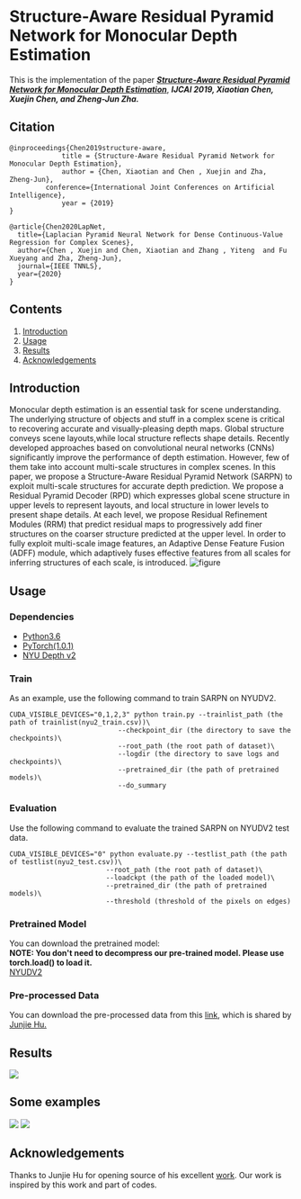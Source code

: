 # Structure-Aware Residual Pyramid Network for Monocular Depth Estimation
This is the implementation of the paper [***Structure-Aware Residual Pyramid Network for Monocular Depth Estimation***](https://arxiv.org/abs/1907.06023), ***IJCAI 2019, Xiaotian Chen, Xuejin Chen, and Zheng-Jun Zha.***

## Citation

```
@inproceedings{Chen2019structure-aware,
             title = {Structure-Aware Residual Pyramid Network for Monocular Depth Estimation},
             author = {Chen, Xiaotian and Chen , Xuejin and Zha, Zheng-Jun},
	     conference={International Joint Conferences on Artificial Intelligence},
             year = {2019}   
}

@article{Chen2020LapNet,
  title={Laplacian Pyramid Neural Network for Dense Continuous-Value Regression for Complex Scenes},
  author={Chen , Xuejin and Chen, Xiaotian and Zhang , Yiteng  and Fu Xueyang and Zha, Zheng-Jun},
  journal={IEEE TNNLS},
  year={2020}
}
```
## Contents
1. [Introduction](#introduction)<br>
2. [Usage](#usage)<br>
3. [Results](#Results)<br>
4. [Acknowledgements](#Acknowledgements)<br>

## Introduction
Monocular depth estimation is an essential task for scene understanding. The underlying structure of objects and stuff in a complex scene is critical to recovering accurate and visually-pleasing depth maps. Global structure conveys scene layouts,while local structure reflects shape details. Recently developed approaches based on convolutional neural networks (CNNs) significantly improve the performance of depth estimation. However, few of them take into account multi-scale structures in complex scenes. In this paper, we propose a Structure-Aware Residual Pyramid Network (SARPN) to exploit multi-scale structures for accurate depth prediction. We propose a Residual Pyramid Decoder (RPD) which expresses global scene structure in upper levels to represent layouts, and local structure in lower levels to present shape details. At each level, we propose Residual Refinement Modules (RRM) that predict residual maps to progressively add finer structures on the coarser structure predicted at the upper level. In order to fully exploit multi-scale image features, an Adaptive Dense Feature Fusion (ADFF) module, which adaptively fuses effective features from all scales for inferring structures of each scale, is introduced. 
![figure](./images/overview.png)
## Usage
### Dependencies
- [Python3.6](https://www.python.org/downloads/)
- [PyTorch(1.0.1)](https://pytorch.org/)
- [NYU Depth v2](https://cs.nyu.edu/~silberman/datasets/nyu_depth_v2.html)

### Train
As an example, use the following command to train SARPN on NYUDV2.<br>

	CUDA_VISIBLE_DEVICES="0,1,2,3" python train.py --trainlist_path (the path of trainlist(nyu2_train.csv))\
						       --checkpoint_dir (the directory to save the checkpoints)\
						       --root_path (the root path of dataset)\
						       --logdir (the directory to save logs and checkpoints)\
						       --pretrained_dir (the path of pretrained models)\
						       --do_summary
						
### Evaluation
Use the following command to evaluate the trained SARPN on NYUDV2 test data.<br>

	CUDA_VISIBLE_DEVICES="0" python evaluate.py --testlist_path (the path of testlist(nyu2_test.csv))\
						    --root_path (the root path of dataset)\
						    --loadckpt (the path of the loaded model)\
						    --pretrained_dir (the path of pretrained models)\
						    --threshold (threshold of the pixels on edges)

### Pretrained Model
You can download the pretrained model:<br>
**NOTE: You don't need to decompress our pre-trained model. Please use torch.load() to load it.**<br>
[NYUDV2](https://1drv.ms/u/s!AhXIHZfUg-uSaQmwNbyEDywBGMc?e=wjUZwc)
### Pre-processed Data
You can download the pre-processed data from this [link](https://drive.google.com/file/d/1WoOZOBpOWfmwe7bknWS5PMUCLBPFKTOw/view?usp=sharing), which is shared by [Junjie Hu.](https://github.com/JunjH/Revisiting_Single_Depth_Estimation)

## Results
![](./images/visualcomparison.png)
## Some examples
![](./examples/demo1.gif)
![](./examples/demo2.gif)

## Acknowledgements
Thanks to Junjie Hu for opening source of his excellent [work](https://arxiv.org/abs/1803.08673). Our work is inspired by this work and part of codes.
	

